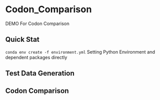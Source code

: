 # Codon_Comparison
DEMO For Codon Comparison
## Quick Stat
`conda env create -f environment.yml`
Setting Python Environment and dependent packages directly
## Test Data Generation
## Codon Comparison
